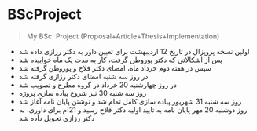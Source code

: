 # BScProject
> My BSc. Project (Proposal+Article+Thesis+Implementation)


- اولین نسخه پروپزال در تاریخ 12 اردیبهشت برای تعیین داور به دکتر رزازی داده شد
- پس از اشکالاتی که دکتر پوروطن گرفت، کار به مدت یک ماه خوابیده شد
- سپس در هفته دوم خرداد ماه، امضای دکتر فلاح و پوروطن گرفته شد
- در روز سه شنبه امضای دکتر رزازی گرفته شد
- در روز چهارشنبه 20 خرداد در گروه مطرح و تصویب شد
- روز سه شنبه 30 تیر شروع پیاده سازی پروژه
- روز سه شنبه 31 شهریور پیاده سازی کامل تمام شد و نوشتن پایان نامه آغاز شد
- روز دوشنبه 20 مهر پایان نامه به تایید اولیه دکتر فلاح رسید و 21ام برای داوری، به دکتر رزازی تحویل داده شد
